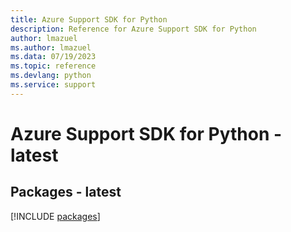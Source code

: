 ```yaml
---
title: Azure Support SDK for Python
description: Reference for Azure Support SDK for Python
author: lmazuel
ms.author: lmazuel
ms.data: 07/19/2023
ms.topic: reference
ms.devlang: python
ms.service: support
---
```

# Azure Support SDK for Python - latest
## Packages - latest
[!INCLUDE [packages](support-index.md)]